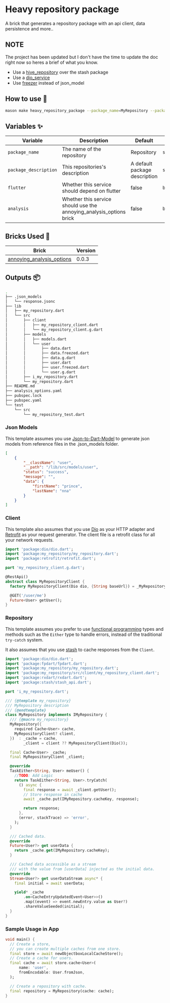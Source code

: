 # Heavy repository package

A brick that generates a repository package with an api client, data persistence and more..

## NOTE
The project has been updated but I don't have the time to update the doc right now so heres a brief of what you know.

- Use a [hive_repository](https://github.com/Prn-Ice/hive_repository) over the stash package
- Use a [dio_service](https://github.com/Prn-Ice/dio_service)
- Use [freezer](https://pub.dev/packages/freezer) instead of json_model

## How to use 🚀

```sh
mason make heavy_repository_package --package_name=MyRepository --package_description=Description --flutter=true --analysis=true
```



## Variables ✨

| Variable              | Description                                                  | Default                       | Type      |
| --------------------- | ------------------------------------------------------------ | ----------------------------- | --------- |
| `package_name`        | The name of the repository                                   | Repository                    | `string`  |
| `package_description` | This repositories's description                              | A default package description | `string`  |
| `flutter`             | Whether this service should depend on flutter                | false                         | `boolean` |
| `analysis`            | Whether this service should use the annoying_analysis_options brick | false                         | `boolean` |



## Bricks Used 🧱

| Brick                                                        | Version |
| ------------------------------------------------------------ | ------- |
| [annoying_analysis_options](https://brickhub.dev/bricks/annoying_analysis_options/0.0.3) | 0.0.3   |



## Outputs 📦

```sh
.
├── .json_models
│   └── response.jsonc
├── lib
│   ├── my_repository.dart
│   └── src
│       ├── client
│       │   ├── my_repository_client.dart
│       │   └── my_repository_client.g.dart
│       ├── models
│       │   ├── models.dart
│       │   └── user
│       │       ├── data.dart
│       │       ├── data.freezed.dart
│       │       ├── data.g.dart
│       │       ├── user.dart
│       │       ├── user.freezed.dart
│       │       └── user.g.dart
│       ├── i_my_repository.dart
│       └── my_repository.dart
├── README.md
├── analysis_options.yaml
├── pubspec.lock
├── pubspec.yaml
└── test
    └── src
        └── my_repository_test.dart
```



### Json Models

This template assumes you use [Json-to-Dart-Model](https://github.com/hiranthaR/Json-to-Dart-Model) to generate json models from reference files in the .json_models folder.

```json
[
    {
        "__className": "user",
        "__path": "/lib/src/models/user",
        "status": "success",
        "message": "",
        "data": {
            "firstName": "prince",
            "lastName": "nna"
        }
    }
]
```



### Client

This template also assumes that you use [Dio](https://pub.dev/packages/dio) as your HTTP adapter and [Retrofit](https://pub.dev/packages/retrofit) as your request generator. The client file is a retrofit class for all your network requests.

```dart
import 'package:dio/dio.dart';
import 'package:my_repository/my_repository.dart';
import 'package:retrofit/retrofit.dart';

part 'my_repository_client.g.dart';

@RestApi()
abstract class MyRepositoryClient {
  factory MyRepositoryClient(Dio dio, {String baseUrl}) = _MyRepositoryClient;

  @GET('/user/me')
  Future<User> getUser();
}
```



### Repository

This template assumes you prefer to use [functional programming](https://pub.dev/packages/fpdart) types and methods such as the `Either` type to handle errors, instead of the traditional `try-catch` system.

It also assumes that you use [stash](https://pub.dev/packages/stash) to cache responses from the `Client`.

```dart
import 'package:dio/dio.dart';
import 'package:fpdart/fpdart.dart';
import 'package:my_repository/my_repository.dart';
import 'package:my_repository/src/client/my_repository_client.dart';
import 'package:rxdart/rxdart.dart';
import 'package:stash/stash_api.dart';

part 'i_my_repository.dart';

/// {@template my_repository}
/// MyRepository description
/// {@endtemplate}
class MyRepository implements IMyRepository {
  /// {@macro my_repository}
  MyRepository({
    required Cache<User> cache,
    MyRepositoryClient? client,
  })  : _cache = cache,
        _client = client ?? MyRepositoryClient(Dio());

  final Cache<User> _cache;
  final MyRepositoryClient _client;

  @override
  TaskEither<String, User> meUser() {
    //TODO: Add Logic
    return TaskEither<String, User>.tryCatch(
      () async {
        final response = await _client.getUser();
        // Store response in cache
        await _cache.put(IMyRepository.cacheKey, response);

        return response;
      },
      (error, stackTrace) => 'error',
    );
  }

  /// Cached data.
  @override
  Future<User?> get userData {
    return _cache.get(IMyRepository.cacheKey);
  }

  /// Cached data accessible as a stream
  /// with the value from [userData] injected as the initial data.
  @override
  Stream<User?> get userDataStream async* {
    final initial = await userData;

    yield* _cache
        .on<CacheEntryUpdatedEvent<User>>()
        .map((event) => event.newEntry.value as User?)
        .shareValueSeeded(initial);
  }
}
```



### Sample Usage in App

```dart
void main() {
  // Create a store,
  // you can create multiple caches from one store.
  final store = await newObjectboxLocalCacheStore();
  // Create a cache for users.
  final cache = await store.cache<User>(
      name: 'user',
      fromEncodable: User.fromJson,
  );

  // Create a repository with cache.
  final repository = MyRepository(cache: cache);
}
```

